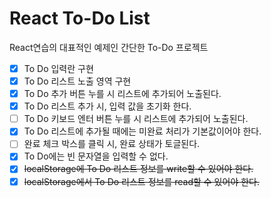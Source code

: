 # React To-Do List

React연습의 대표적인 예제인 간단한 To-Do 프로젝트

-   [x] To Do 입력란 구현
-   [x] To Do 리스트 노출 영역 구현
-   [x] To Do 추가 버튼 누를 시 리스트에 추가되어 노출된다.
-   [x] To Do 리스트 추가 시, 입력 값을 초기화 한다.
-   [ ] To Do 키보드 엔터 버튼 누를 시 리스트에 추가되어 노출된다.
-   [x] To Do 리스트에 추가될 때에는 미완료 처리가 기본값이어야 한다.
-   [ ] 완료 체크 박스를 클릭 시, 완료 상태가 토글된다.
-   [x] To Do에는 빈 문자열을 입력할 수 없다.
-   [x] <del>localStorage에 To Do 리스트 정보를 write할 수 있어야 한다.</del>
-   [x] <del>localStorage에서 To Do 리스트 정보를 read할 수 있어야 한다.</del>
